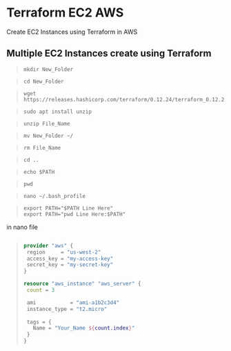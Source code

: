 # Terraform EC2 AWS
 Create EC2 Instances using Terraform in AWS

 ## Multiple EC2 Instances create using Terraform
 
>```
>mkdir New_Folder
>```

>```
>cd New_Folder
>```

> ```
> wget https://releases.hashicorp.com/terraform/0.12.24/terraform_0.12.24_linux_amd64.zip
> ```

>```
>sudo apt install unzip
>```

>```
>unzip File_Name
>```

>```
> mv New_Folder ~/
>```

>```
>rm File_Name
>```

>```
>cd ..
>```

>```
>echo $PATH
>```

>```
>pwd
>```

>```
>nano ~/.bash_profile
>```

>```
>export PATH="$PATH Line Here"
>export PATH="pwd Line Here:$PATH"
in nano file
>```



> ```terraform
> provider "aws" {
>  region     = "us-west-2"
>  access_key = "my-access-key"
>  secret_key = "my-secret-key"
>}
>
>resource "aws_instance" "aws_server" {
>  count = 3
>
>  ami           = "ami-a1b2c3d4"
>  instance_type = "t2.micro"
>  
>  tags = {
>    Name = "Your_Name ${count.index}"
>  }
>}
> ```